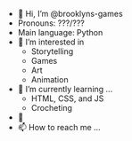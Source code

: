 - 👋 Hi, I’m @brooklyns-games
- Pronouns: ???/???
- Main language: Python
- 👀 I’m interested in
  - Storytelling
  - Games
  - Art
  - Animation
- 🌱 I’m currently learning ...
  - HTML, CSS, and JS
  - Crocheting
- 💞️ 
- 📫 How to reach me ...

<!---
brooklyns-games/brooklyns-games is a ✨ special ✨ repository because its `README.md` (this file) appears on your GitHub profile.
You can click the Preview link to take a look at your changes.
--->
